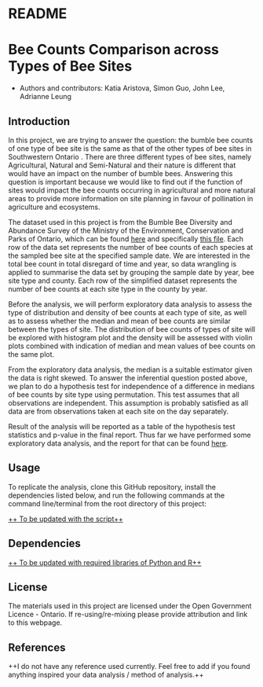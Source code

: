 README
================

# Bee Counts Comparison across Types of Bee Sites

-   Authors and contributors: Katia Aristova, Simon Guo, John Lee,
    Adrianne Leung

## Introduction

In this project, we are trying to answer the question: the bumble bee
counts of one type of bee site is the same as that of the other types of
bee sites in Southwestern Ontario . There are three different types of
bee sites, namely Agricultural, Natural and Semi-Natural and their
nature is different that would have an impact on the number of bumble
bees. Answering this question is important because we would like to find
out if the function of sites would impact the bee counts occurring in
agricultural and more natural areas to provide more information on site
planning in favour of pollination in agriculture and ecosystems.

The dataset used in this project is from the Bumble Bee Diversity and
Abundance Survey of the Ministry of the Environment, Conservation and
Parks of Ontario, which can be found
[here](https://data.ontario.ca/dataset/bumble-bee-diversity-and-abundance-survey "Bumble Bee Diversity and Abundance Survey")
and specifically [this
file](https://files.ontario.ca/moe_mapping/downloads/4Other/PHAP/Bumble_Bee_Public_Data.csv "Bumble Bee Public Data").
Each row of the data set represents the number of bee counts of each
species at the sampled bee site at the specified sample date. We are
interested in the total bee count in total disregard of time and year,
so data wrangling is applied to summarise the data set by grouping the
sample date by year, bee site type and county. Each row of the
simplified dataset represents the number of bee counts at each site type
in the county by year.

Before the analysis, we will perform exploratory data analysis to assess
the type of distribution and density of bee counts at each type of site,
as well as to assess whether the median and mean of bee counts are
similar between the types of site. The distribution of bee counts of
types of site will be explored with histogram plot and the density will
be assessed with violin plots combined with indication of median and
mean values of bee counts on the same plot.

From the exploratory data analysis, the median is a suitable estimator
given the data is right skewed. To answer the inferential question
posted above, we plan to do a hypothesis test for independence of a
difference in medians of bee counts by site type using permutation. This
test assumes that all observations are independent. This assumption is
probably satisfied as all data are from observations taken at each site
on the day separately.

Result of the analysis will be reported as a table of the hypothesis
test statistics and p-value in the final report. Thus far we have
performed some exploratory data analysis, and the report for that can be
found
[here](https://github.com/UBC-MDS/DSCI_522_Group26_Bee/blob/main/src/EDA_bee.md "Exploratory data analysis report").

## Usage

To replicate the analysis, clone this GitHub repository, install the
dependencies listed below, and run the following commands at the command
line/terminal from the root directory of this project:

<u>++ To be updated with the script++</u>

## Dependencies

<u>++ To be updated with required libraries of Python and R++</u>

## License

The materials used in this project are licensed under the Open
Government Licence - Ontario. If re-using/re-mixing please provide
attribution and link to this webpage.

## References

++I do not have any reference used currently. Feel free to add if you
found anything inspired your data analysis / method of analysis.++
